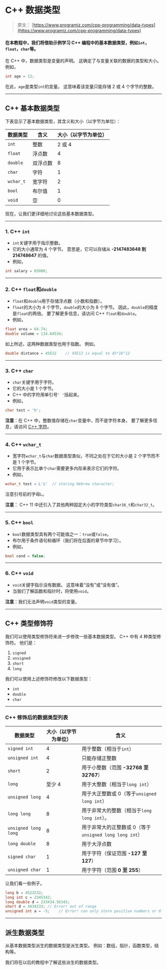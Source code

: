 # C++ 数据类型

> 原文： [https://www.programiz.com/cpp-programming/data-types](https://www.programiz.com/cpp-programming/data-types)

#### 在本教程中，我们将借助示例学习 C++ 编程中的基本数据类型，例如`int`，`float`，`char`等。

在 C++ 中，数据类型是变量的声明。 这确定了与变量关联的数据的类型和大小。 例如，

```cpp
int age = 13; 
```

在此，`age`是类型`int`的变量。 这意味着该变量只能存储 2 或 4 个字节的整数。

* * *

## C++ 基本数据类型

下表显示了基本数据类型，其含义和大小（以字节为单位）：

| 数据类型 | 含义 | 大小（以字节为单位） |
| --- | --- | --- |
| `int` | 整数 | 2 或 4 |
| `float` | 浮点数 | 4 |
| `double` | 双浮点数 | 8 |
| `char` | 字符 | 1 |
| `wchar_t` | 宽字符 | 2 |
| `bool` | 布尔值 | 1 |
| `void` | 空 | 0 |

现在，让我们更详细地讨论这些基本数据类型。

* * *

### 1\. C++ `int`

*   `int`关键字用于指示整数。
*   它的大小通常为 4 个字节。 意思是，它可以存储从 **-2147483648 到 214748647** 的值。
*   例如，

```cpp
int salary = 85000; 
```

* * *

### 2\. C++ `float`和`double`

*   `float`和`double`用于存储浮点数（小数和指数）。
*   `float`的大小为 4 个字节，`double`的大小为 8 个字节。 因此，`double`的精度是`float`的两倍。 要了解更多信息，请访问 C++ `float`和`double`。
*   例如，

```cpp
float area = 64.74;
double volume = 134.64534; 
```

如上所述，这两种数据类型也用于指数。 例如，

```cpp
double distance = 45E12    // 45E12 is equal to 45*10^12 
```

* * *

### 3\. C++ `char`

*   `char`关键字用于字符。
*   它的大小是 1 个字节。
*   C++ 中的字符用单引号`' '`括起来。
*   例如，

```cpp
char test = 'h'; 
```

**注意**：在 C++ 中，整数值存储在`char`变量中，而不是字符本身。 要了解更多信息，请访问 [C++ 字符](https://www.programiz.com/cpp-programming/char)。

* * *

### 4\. C++ `wchar_t`

*   宽字符`wchar_t`与`char`数据类型类似，不同之处在于它的大小是 2 个字节而不是 1 个字节。
*   它用于表示比单个`char`需要更多内存来表示它们的字符。
*   例如，

```cpp
wchar_t test = L'ם'  // storing Hebrew character; 
```

注意引号前的字母`L`。

**注意**： C++ 11 中还引入了其他两种固定大小的字符类型`char16_t`和`char32_t`。

* * *

### 5\. C++ `bool`

*   `bool`数据类型具有两个可能值之一：`true`或`false`。
*   布尔用于条件语句和循环（我们将在后面的章节中学习）。
*   例如，

```cpp
bool cond = false; 
```

* * *

### 6\. C++ `void`

*   `void`关键字指示没有数据。 这意味着“没有”或“没有值”。
*   当我们了解函数和指针时，将使用`void`。

**注意**：我们无法声明`void`类型的变量。

* * *

## C++ 类型修饰符

我们可以使用类型修饰符来进一步修改一些基本数据类型。 C++ 中有 4 种类型修饰符。 他们是：

1.  `signed`
2.  `unsigned`
3.  `short`
4.  `long`

我们可以使用上述修饰符修改以下数据类型：

*   `int`
*   `double`
*   `char`

* * *

### C++ 修饰后的数据类型列表

| 数据类型 | 大小（以字节为单位） | 含义 |
| --- | --- | --- |
| `signed int` | 4 | 用于整数（相当于`int`） |
| `unsigned int` | 4 | 只能存储正整数 |
| `short` | 2 | 用于小整数（范围 **-32768 至 32767**） |
| `long` | 至少 4 | 用于大整数（相当于`long int`） |
| `unsigned long` | 4 | 用于大正整数或 0（等于`unsigned` `long int`） |
| `long long` | 8 | 用于非常大的整数（相当于`long long int`）。 |
| `unsigned long long` | 8 | 用于非常大的正整数或 0（等于`unsigned long long int`） |
| `long double` | 8 | 用于大浮点数 |
| `signed char` | 1 | 用于字符（保证范围 **-127 至 127**） |
| `unsigned char` | 1 | 用于字符（范围 **0 至 255**） |

让我们看一些例子。

```cpp
long b = 4523232;
long int c = 2345342;
long double d = 233434.56343;
short d = 3434233; // Error! out of range
unsigned int a = -5;    // Error! can only store positive numbers or 0 
```

* * *

## 派生数据类型

从基本数据类型派生的数据类型是派生类型。 例如：数组，指针，函数类型，结构等。

我们将在以后的教程中了解这些派生的数据类型。